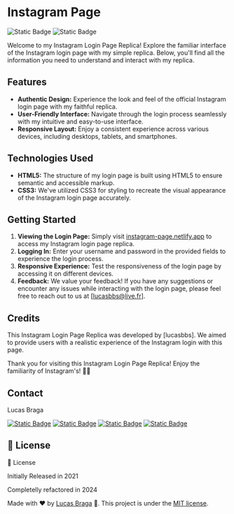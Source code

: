 # Instagram Page

![Static Badge](https://img.shields.io/badge/version-2.0.0-blue.svg)
![Static Badge](https://img.shields.io/badge/License-MIT-yellow.svg)

Welcome to my Instagram Login Page Replica! Explore the familiar interface of the Instagram login page with my simple replica. Below, you'll find all the information you need to understand and interact with my replica.

## Features

- **Authentic Design:** Experience the look and feel of the official Instagram login page with my faithful replica.
- **User-Friendly Interface:** Navigate through the login process seamlessly with my intuitive and easy-to-use interface.
- **Responsive Layout:** Enjoy a consistent experience across various devices, including desktops, tablets, and smartphones.

## Technologies Used

- **HTML5:** The structure of my login page is built using HTML5 to ensure semantic and accessible markup.
- **CSS3:** We've utilized CSS3 for styling to recreate the visual appearance of the Instagram login page accurately.

## Getting Started

1. **Viewing the Login Page:** Simply visit [instagram-page.netlify.app](https://instagram-page.netlify.app/) to access my Instagram login page replica.
2. **Logging In:** Enter your username and password in the provided fields to experience the login process.
3. **Responsive Experience:** Test the responsiveness of the login page by accessing it on different devices.
4. **Feedback:** We value your feedback! If you have any suggestions or encounter any issues while interacting with the login page, please feel free to reach out to us at [lucasbbs@live.fr].

## Credits

This Instagram Login Page Replica was developed by [lucasbbs]. We aimed to provide users with a realistic experience of the Instagram login with this page.

Thank you for visiting this Instagram Login Page Replica! Enjoy the familiarity of Instagram's! 📸✨

## Contact

Lucas Braga

[![Static Badge](https://img.shields.io/badge/WhatsApp-25D366?style=for-the-badge&logo=whatsapp&logoColor=white)](https://api.whatsapp.com/send?phone=12267247739)
[![Static Badge](https://img.shields.io/badge/Microsoft_Outlook-0078D4?style=for-the-badge&logo=microsoft-outlook&logoColor=white)](mailto:lucasbbs@live.fr)
[![Static Badge](https://img.shields.io/badge/GitHub-100000?style=for-the-badge&logo=github&logoColor=white)](https://github.com/lucasbbs/)
[![Static Badge](https://img.shields.io/badge/LinkedIn-0077B5?style=for-the-badge&logo=linkedin&logoColor=white)]([https://github.com/lucasbbs/](https://linkedin.com/in/lucasbbs/))


## :closed_book: License

:closed_book: License

Initially Released in 2021

Completelly refactored in 2024

Made with :heart: by [Lucas Braga](https://github.com/lucasbbs) 🚀.
This project is under the [MIT license](https://github.com/lucasbbs/iMonitor-Backend/master/LICENSE).
